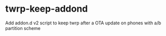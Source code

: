 # twrp-keep-addond
Add addon.d v2 script to keep twrp after a OTA update on phones with a/b partition scheme

